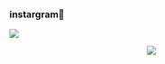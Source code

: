 ### instargram👋
<a href="https://github.com/chldudms/2024cpp/commit/100d9a82436bad99a8b7240a8e4948b7f79ab80b" target="_blank"><img src="https://img.shields.io/badge/뱃지레이블-배경색?style=뱃지모양&logo=로고&logoColor=로고색상"/></a>
<div align="center">
  <img src="![KakaoTalk_20240126_170019643_01](https://github.com/chldudms/chldudms/assets/147842532/077204e7-5de8-4a47-bb35-2bdfdc002801)
" />
</div>
<!--
**chldudms/chldudms** is a ✨ _special_ ✨ repository because its `README.md` (this file) appears on your GitHub profile.

Here are some ideas to get you started:

- 🔭 I’m currently working on ...
- 🌱 I’m currently learning ...
- 👯 I’m looking to collaborate on ...
- 🤔 I’m looking for help with ...
- 💬 Ask me about ...
- 📫 How to reach me: ...
- 😄 Pronouns: ...
- ⚡ Fun fact: ...
-->
